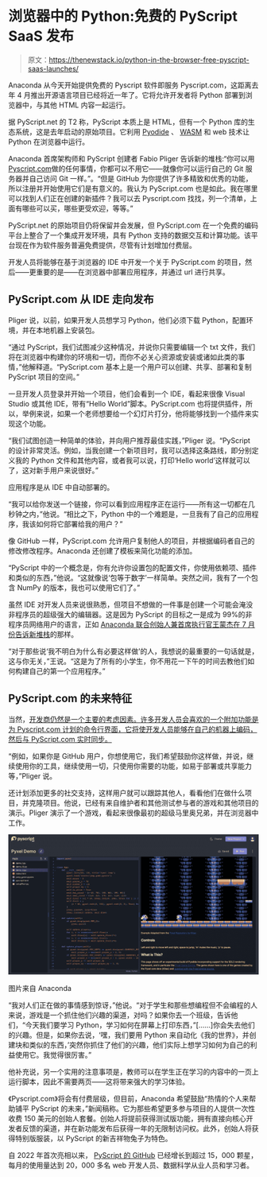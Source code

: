 # 浏览器中的 Python:免费的 PyScript SaaS 发布

> 原文：<https://thenewstack.io/python-in-the-browser-free-pyscript-saas-launches/>

Anaconda 从今天开始提供免费的 Pyscript 软件即服务 Pyscript.com，这距离去年 4 月推出开源语言项目已经将近一年了。它将允许开发者将 Python 部署到浏览器中，与其他 HTML 内容一起运行。

据 PyScript.net 的 T2 称，PyScript 本质上是 HTML，但有一个 Python 库的生态系统，这是去年启动的原始项目。它利用 [Pyodide](https://thenewstack.io/5-steps-to-propel-python-into-the-next-decade/) 、 [WASM](https://thenewstack.io/wasm-for-the-frontend-a-look-at-developer-uses/) 和 web 技术让 Python 在浏览器中运行。

Anaconda 首席架构师和 PyScript 创建者 Fabio Pliger 告诉新的堆栈:“你可以用[Pyscript.com](https://pyscript.com/)做的任何事情，你都可以不用它——就像你可以运行自己的 Git 服务器并自己访问 Git 一样。”。“但是 GitHub 为你提供了许多精致和优秀的功能，所以注册并开始使用它们是有意义的。我认为 PyScript.com 也是如此。我在哪里可以找到人们正在创建的新插件？我可以去 Pyscript.com 找找，列一个清单，上面有哪些可以买，哪些更受欢迎，等等。”

PyScript.net 的原始项目仍将保留并会发展，但 PyScript.com 在一个免费的编码平台上整合了一个集成开发环境，具有 Python 支持的数据交互和计算功能。该平台现在作为软件服务普遍免费提供，尽管有计划增加付费层。

开发人员将能够在基于浏览器的 IDE 中开发一个关于 PyScript.com 的项目，然后——更重要的是——在浏览器中部署应用程序，并通过 url 进行共享。

## PyScript.com 从 IDE 走向发布

Pliger 说，以前，如果开发人员想学习 Python，他们必须下载 Python，配置环境，并在本地机器上安装包。

“通过 PyScript，我们试图减少这种情况，并说你只需要编辑一个 txt 文件，我们将在浏览器中构建你的环境和一切，而你不必关心资源或安装或诸如此类的事情，”他解释道。“PyScript.com 基本上是一个用户可以创建、共享、部署和复制 PyScript 项目的空间。”

一旦开发人员登录并开始一个项目，他们会看到一个 IDE，看起来很像 Visual Studio 或其他 IDE，带有“Hello World”脚本。PyScript.com 也将提供插件，所以，举例来说，如果一个老师想要给一个幻灯片打分，他将能够找到一个插件来实现这个功能。

“我们试图创造一种简单的体验，并向用户推荐最佳实践，”Pliger 说。“PyScript 的设计非常灵活。例如，当我创建一个新项目时，我可以选择这条路线，即分别定义我的 Python 文件和其他内容，或者我可以说，打印‘Hello world’这样就可以了，这对新手用户来说很好。”

应用程序是从 IDE 中自动部署的。

“我可以给你发送一个链接，你可以看到应用程序正在运行——所有这一切都在几秒钟之内，”他说。“相比之下，Python 中的一个难题是，一旦我有了自己的应用程序，我该如何将它部署给我的用户？”

像 GitHub 一样，PyScript.com 允许用户复制他人的项目，并根据编码者自己的修改修改程序。Anaconda 还创建了模板来简化功能的添加。

“PyScript 中的一个概念是，你有允许你设置包的配置文件，你使用依赖项、插件和类似的东西，”他说。“这就像说‘包等于数字’一样简单。突然之间，我有了一个包含 NumPy 的版本，我也可以使用它们了。”

虽然 IDE 对开发人员来说很熟悉，但项目不想做的一件事是创建一个可能会淹没非程序员的超级强大的编辑器。这是因为 PyScript 的目标之一是成为 99%的非程序员网络用户的语言，正如 [Anaconda 联合创始人兼首席执行官王蒙杰在 7 月份告诉新堆栈](https://thenewstack.io/pyscript-a-browser-based-python-framework/)的那样。

“对于那些说‘我不明白为什么有必要这样做’的人，我想说的最重要的一句话就是，这与你无关，”王说。“这是为了所有的小学生，你不用花一下午的时间去教他们如何构建自己的第一个应用程序。”

## PyScript.com 的未来特征

当然，[开发商仍然是一个主要的考虑因素。许多开发人员会喜欢的一个附加功能是为 Pyscript.com 计划的命令行界面，它将使开发人员能够在自己的机器上编码，然后与 PyScript.com 实时同步。](https://thenewstack.io/four-takeaways-from-pyscript-demo/)

“例如，如果你是 GitHub 用户，你想使用它，我们希望鼓励你这样做，并说，继续使用你的工具，继续使用一切，只使用你需要的功能，如易于部署或共享能力等，”Pliger 说。

还计划添加更多的社交支持，这样用户就可以跟踪其他人，看看他们在做什么项目，并克隆项目。他说，已经有来自维护者和其他测试参与者的游戏和其他项目的演示。Pliger 演示了一个游戏，看起来很像最初的超级马里奥兄弟，并在浏览器中工作。

![Python in the Browsers: Free PyScript Software as a Service Launches](img/15a8f2c0a42f66810e7d1e3b266f9d4c.png)

图片来自 Anaconda

“我对人们正在做的事情感到惊讶，”他说。“对于学生和那些想编程但不会编程的人来说，游戏是一个抓住他们兴趣的渠道，对吗？如果你去一个班级，告诉他们，“今天我们要学习 Python，学习如何在屏幕上打印东西，”[……]你会失去他们的兴趣。但是，如果你去说，‘嘿，我们要用 Python 来自动化《我的世界》，并创建块和类似的东西，’突然你抓住了他们的兴趣，他们实际上想学习如何为自己的利益使用它。我觉得很厉害。”

他补充说，另一个实用的注意事项是，教师可以在学生正在学习的内容中的一页上运行脚本，因此不需要两页——这将带来强大的学习体验。

《Pyscript.com》将会有付费层级，但目前，Anaconda 希望鼓励“热情的个人来帮助铺平 PyScript 的未来，”新闻稿称。它为那些希望更多参与项目的人提供一次性收费 150 美元的创始人套餐。创始人将提前获得测试版功能，拥有直接向核心开发者反馈的渠道，并在新功能发布后获得一年的无限制访问权。此外，创始人将获得特别版服装，以 PyScript 的新吉祥物兔子为特色。

自 2022 年首次亮相以来， [PyScript 的 GitHub](https://github.com/pyscript/pyscript) 已经增长到超过 15，000 颗星，每月的使用量达到 20，000 多名 web 开发人员、数据科学从业人员和学习者。

<svg xmlns:xlink="http://www.w3.org/1999/xlink" viewBox="0 0 68 31" version="1.1"><title>Group</title> <desc>Created with Sketch.</desc></svg>